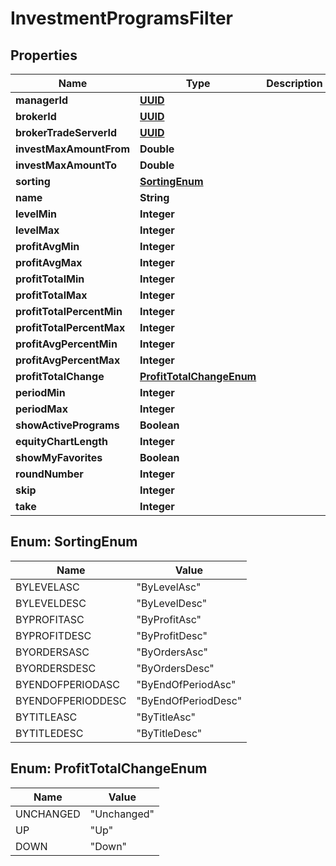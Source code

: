 
# InvestmentProgramsFilter

## Properties
Name | Type | Description | Notes
------------ | ------------- | ------------- | -------------
**managerId** | [**UUID**](UUID.md) |  |  [optional]
**brokerId** | [**UUID**](UUID.md) |  |  [optional]
**brokerTradeServerId** | [**UUID**](UUID.md) |  |  [optional]
**investMaxAmountFrom** | **Double** |  |  [optional]
**investMaxAmountTo** | **Double** |  |  [optional]
**sorting** | [**SortingEnum**](#SortingEnum) |  |  [optional]
**name** | **String** |  |  [optional]
**levelMin** | **Integer** |  |  [optional]
**levelMax** | **Integer** |  |  [optional]
**profitAvgMin** | **Integer** |  |  [optional]
**profitAvgMax** | **Integer** |  |  [optional]
**profitTotalMin** | **Integer** |  |  [optional]
**profitTotalMax** | **Integer** |  |  [optional]
**profitTotalPercentMin** | **Integer** |  |  [optional]
**profitTotalPercentMax** | **Integer** |  |  [optional]
**profitAvgPercentMin** | **Integer** |  |  [optional]
**profitAvgPercentMax** | **Integer** |  |  [optional]
**profitTotalChange** | [**ProfitTotalChangeEnum**](#ProfitTotalChangeEnum) |  |  [optional]
**periodMin** | **Integer** |  |  [optional]
**periodMax** | **Integer** |  |  [optional]
**showActivePrograms** | **Boolean** |  |  [optional]
**equityChartLength** | **Integer** |  |  [optional]
**showMyFavorites** | **Boolean** |  |  [optional]
**roundNumber** | **Integer** |  |  [optional]
**skip** | **Integer** |  |  [optional]
**take** | **Integer** |  |  [optional]


<a name="SortingEnum"></a>
## Enum: SortingEnum
Name | Value
---- | -----
BYLEVELASC | &quot;ByLevelAsc&quot;
BYLEVELDESC | &quot;ByLevelDesc&quot;
BYPROFITASC | &quot;ByProfitAsc&quot;
BYPROFITDESC | &quot;ByProfitDesc&quot;
BYORDERSASC | &quot;ByOrdersAsc&quot;
BYORDERSDESC | &quot;ByOrdersDesc&quot;
BYENDOFPERIODASC | &quot;ByEndOfPeriodAsc&quot;
BYENDOFPERIODDESC | &quot;ByEndOfPeriodDesc&quot;
BYTITLEASC | &quot;ByTitleAsc&quot;
BYTITLEDESC | &quot;ByTitleDesc&quot;


<a name="ProfitTotalChangeEnum"></a>
## Enum: ProfitTotalChangeEnum
Name | Value
---- | -----
UNCHANGED | &quot;Unchanged&quot;
UP | &quot;Up&quot;
DOWN | &quot;Down&quot;



